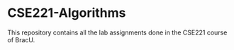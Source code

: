 # CSE221-Algorithms
This repository contains all the lab assignments done in the CSE221 course of BracU.

